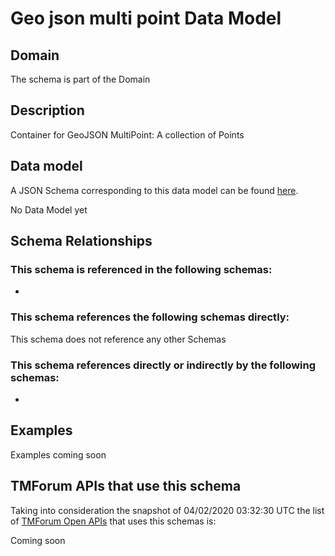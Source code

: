 # Geo json multi point Data Model

## Domain

The  schema is part of the  Domain

## Description

Container for GeoJSON MultiPoint: A collection of Points

## Data model

A JSON Schema corresponding to this data model can be found
[here](https://github.com/tmforum-rand/schemas/blob/candidates/Common/GeoJsonMultiPoint.schema.json).

No Data Model yet

## Schema Relationships

### This schema is referenced in the following schemas:

-

### This schema references the following schemas directly:

This schema does not reference any other Schemas

### This schema references directly or indirectly by the following schemas:

-



## Examples

Examples coming soon

## TMForum APIs that use this schema

Taking into consideration the snapshot of 04/02/2020 03:32:30 UTC the list of [TMForum Open APIs](https://www.tmforum.org/open-apis/) that uses this schemas is:

Coming soon